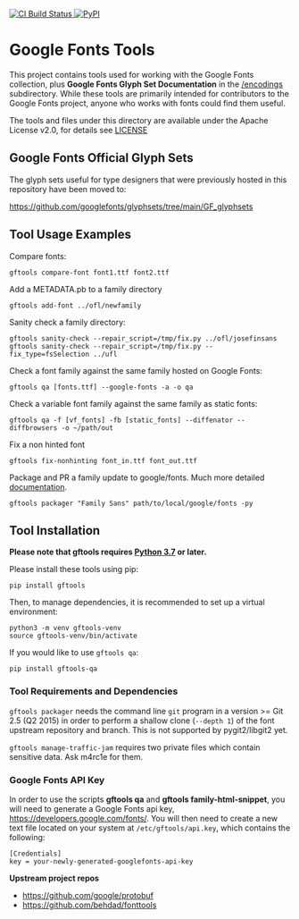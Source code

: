 [
![CI Build Status](https://github.com/googlefonts/gftools/workflows/Test/badge.svg?branch=main)
](https://github.com/googlefonts/gftools/actions/workflows/ci.yml?query=workflow%3ATest+branch%3Amain)
[
![PyPI](https://img.shields.io/pypi/v/gftools.svg)
](https://pypi.org/project/gftools/)

# Google Fonts Tools

This project contains tools used for working with the Google Fonts collection, plus **Google Fonts Glyph Set Documentation** in the [/encodings](https://github.com/googlefonts/gftools/tree/main/Lib/gftools/encodings) subdirectory. While these tools are primarily intended for contributors to the Google Fonts project, anyone who works with fonts could find them useful.

The tools and files under this directory are available under the Apache License v2.0, for details see [LICENSE](LICENSE)

## Google Fonts Official Glyph Sets

The glyph sets useful for type designers that were previously hosted in this repository have been moved to:

<https://github.com/googlefonts/glyphsets/tree/main/GF_glyphsets>

## Tool Usage Examples

Compare fonts:

    gftools compare-font font1.ttf font2.ttf



Add a METADATA.pb to a family directory

    gftools add-font ../ofl/newfamily

Sanity check a family directory:

    gftools sanity-check --repair_script=/tmp/fix.py ../ofl/josefinsans
    gftools sanity-check --repair_script=/tmp/fix.py --fix_type=fsSelection ../ufl

Check a font family against the same family hosted on Google Fonts:

    gftools qa [fonts.ttf] --google-fonts -a -o qa


Check a variable font family against the same family as static fonts:

    gftools qa -f [vf_fonts] -fb [static_fonts] --diffenator --diffbrowsers -o ~/path/out

Fix a non hinted font

    gftools fix-nonhinting font_in.ttf font_out.ttf

Package and PR a family update to google/fonts. Much more detailed [documentation](./docs/gftools-packager).

    gftools packager "Family Sans" path/to/local/google/fonts -py

## Tool Installation


**Please note that gftools requires [Python 3.7](http://www.python.org/download/) or later.**



Please install these tools using pip:

    pip install gftools

Then, to manage dependencies, it is recommended to set up a virtual environment:

    python3 -m venv gftools-venv
    source gftools-venv/bin/activate


If you would like to use `gftools qa`:

    pip install gftools-qa




### Tool Requirements and Dependencies

`gftools packager` needs the command line `git` program in a version >= Git 2.5 (Q2 2015) in order to perform a shallow clone (`--depth 1`) of the font upstream repository and branch. This is not supported by pygit2/libgit2 yet.

`gftools manage-traffic-jam` requires two private files which contain sensitive data. Ask m4rc1e for them.

### Google Fonts API Key

In order to use the scripts **gftools qa** and **gftools family-html-snippet**, you will need to generate a Google Fonts api key, https://developers.google.com/fonts/. You will then need to create a new text file located on your system at `/etc/gftools/api.key`, which contains the following:



```
[Credentials]
key = your-newly-generated-googlefonts-api-key

```

**Upstream project repos**

* https://github.com/google/protobuf
* https://github.com/behdad/fonttools
